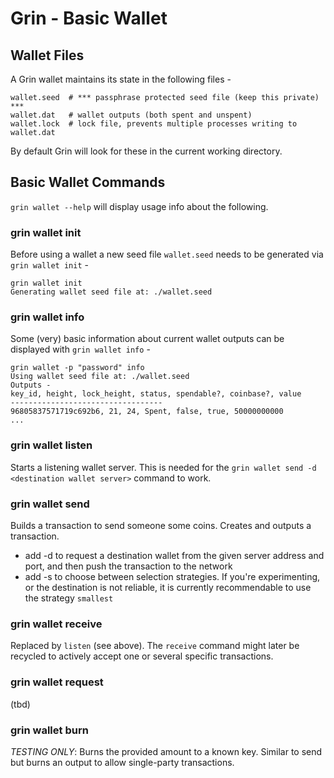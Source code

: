# Grin - Basic Wallet

## Wallet Files

A Grin wallet maintains its state in the following files -

```
wallet.seed  # *** passphrase protected seed file (keep this private) ***
wallet.dat   # wallet outputs (both spent and unspent)
wallet.lock  # lock file, prevents multiple processes writing to wallet.dat
```

By default Grin will look for these in the current working directory.

## Basic Wallet Commands

`grin wallet --help` will display usage info about the following.

### grin wallet init

Before using a wallet a new seed file `wallet.seed` needs to be generated via `grin wallet init` -

```
grin wallet init
Generating wallet seed file at: ./wallet.seed
```

### grin wallet info

Some (very) basic information about current wallet outputs can be displayed with `grin wallet info` -

```
grin wallet -p "password" info
Using wallet seed file at: ./wallet.seed
Outputs -
key_id, height, lock_height, status, spendable?, coinbase?, value
----------------------------------
96805837571719c692b6, 21, 24, Spent, false, true, 50000000000
...
```

### grin wallet listen

Starts a listening wallet server. This is needed for the `grin wallet send -d <destination wallet server>` command to work.

### grin wallet send

Builds a transaction to send someone some coins. Creates and outputs a transaction.
- add -d <destination server> to request a destination wallet from the given server address and port, and then push the transaction to the network
- add -s <strategy> to choose between selection strategies. If you're experimenting, or the destination is not reliable, it is currently recommendable to use the strategy `smallest`

### grin wallet receive

Replaced by `listen` (see above). The `receive` command might later be recycled to actively accept one or several specific transactions.

### grin wallet request

(tbd)

### grin wallet burn

*TESTING ONLY*: Burns the provided amount to a known key. Similar to send but burns an output to allow single-party
transactions.
